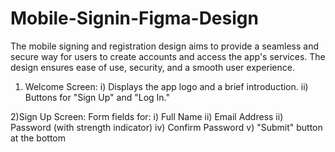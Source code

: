 # Mobile-Signin-Figma-Design
 The mobile signing and registration design aims to provide a seamless and secure way for users to create accounts and access the app's services. The design ensures ease of use, security, and a smooth user experience.
 
 1) Welcome Screen:
   i) Displays the app logo and a brief introduction.
  ii) Buttons for "Sign Up" and "Log In."


 2)Sign Up Screen:
  Form fields for:
   i) Full Name
  ii) Email Address
  ii) Password (with strength indicator)
  iv) Confirm Password
   v) "Submit" button at the bottom
